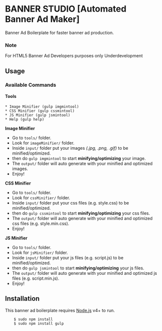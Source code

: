 # BANNER STUDIO [Automated Banner Ad Maker]
Banner Ad Boilerplate for faster banner ad production.

### Note
For HTML5 Banner Ad Developers purposes only
Underdevelopment

## Usage

### Available Commands

#### Tools
    * Image Minifier (gulp imgmintool)
    * CSS Minifier (gulp cssmintool)
    * JS Minifier (gulp jsmintool)
    * Help (gulp help)
    
**Image Minifier**

* Go to ``tools/`` folder.
* Look for ``imageMinifier/`` folder.
* Inside ``input/`` folder put your images _(.jpg, .png, .gif)_ to be minified/optimized.
* then do ``gulp imgmintool`` to start __minifying/optimizing__ your image.
* The ``output/`` folder will auto generate with your minified and optimized images.
* Enjoy!


**CSS Minifier**

* Go to ``tools/`` folder.
* Look for ``cssMinifier/`` folder.
* Inside ``input/`` folder put your css files (e.g. style.css) to be minified/optimized.
* then do ``gulp cssmintool`` to start __minifying/optimizing__ your css files.
* The ``output/`` folder will auto generate with your minified and optimized css files (e.g. style.min.css).
* Enjoy!


**JS Minifier**

* Go to ``tools/`` folder.
* Look for ``jsMinifier/`` folder.
* Inside ``input/`` folder put your js files (e.g. script.js) to be minified/optimized.
* then do ``gulp jsmintool`` to start __minifying/optimizing__ your js files.
* The ``output/`` folder will auto generate with your minified and optimized js files (e.g. script.min.js).
* Enjoy!

## Installation
This banner ad boilerplate requires [Node.js](https://nodejs.org/) v4+ to run.

```sh
    $ sudo npm install
    $ sudo npm install gulp
```